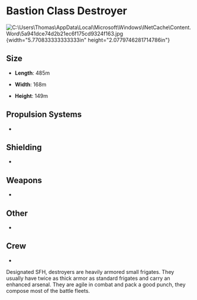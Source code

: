 Bastion Class Destroyer
=======================

![C:\\Users\\Thomas\\AppData\\Local\\Microsoft\\Windows\\INetCache\\Content.Word\\5a941dce74d2b21ec6f175cd9324f163.jpg](media/image1.jpeg){width="5.770833333333333in"
height="2.0779746281714786in"}

Size
----

-   **Length**: 485m

-   **Width**: 168m

-   **Height**: 149m

Propulsion Systems
------------------

-   

Shielding
---------

-   

Weapons
-------

-   

Other
-----

-   

Crew
----

-   

Designated SFH, destroyers are heavily armored small frigates. They
usually have twice as thick armor as standard frigates and carry an
enhanced arsenal. They are agile in combat and pack a good punch, they
compose most of the battle fleets.
